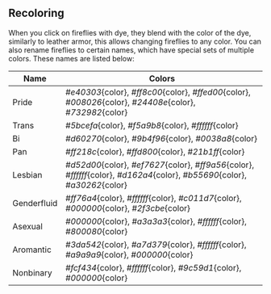 


## Recoloring
When you click on fireflies with dye, they blend with the color of the dye, similarly to leather armor, this allows changing fireflies to any color. You can also rename fireflies to certain names, which have special sets of multiple colors. These names are listed below:

| Name | Colors |
| ---- | ------ |
| Pride | *#e40303*{color}, *#ff8c00*{color}, *#ffed00*{color}, *#008026*{color}, *#24408e*{color}, *#732982*{color} |
| Trans | *#5bcefa*{color}, *#f5a9b8*{color}, *#ffffff*{color} |
| Bi | *#d60270*{color}, *#9b4f96*{color}, *#0038a8*{color} |
| Pan | *#ff218c*{color}, *#ffd800*{color}, *#21b1ff*{color} |
| Lesbian | *#d52d00*{color}, *#ef7627*{color}, *#ff9a56*{color}, *#ffffff*{color}, *#d162a4*{color}, *#b55690*{color}, *#a30262*{color} |
| Genderfluid | *#ff76a4*{color}, *#ffffff*{color}, *#c011d7*{color}, *#000000*{color}, *#2f3cbe*{color} |
| Asexual | *#000000*{color}, *#a3a3a3*{color}, *#ffffff*{color}, *#800080*{color} |
| Aromantic | *#3da542*{color}, *#a7d379*{color}, *#ffffff*{color}, *#a9a9a9*{color}, *#000000*{color} |
| Nonbinary | *#fcf434*{color}, *#ffffff*{color}, *#9c59d1*{color}, *#000000*{color} |
